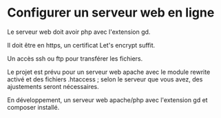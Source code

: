# Configurer un serveur web en ligne

Le serveur web doit avoir php avec l'extension gd.

Il doit être en https, un certificat Let's encrypt suffit.

Un accès ssh ou ftp pour transférer les fichiers.

Le projet est prévu pour un serveur web apache avec le module rewrite activé et des fichiers .htaccess ; selon le serveur que vous avez, des ajustements seront
nécessaires.

En développement, un serveur web apache/php avec l'extension gd et composer installé.